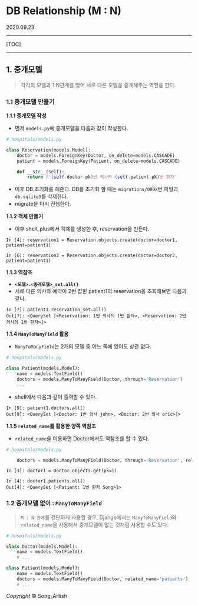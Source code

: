 # DB Relationship (M : N)

2020.09.23



---

[TOC]

---



## 1. 중개모델

> 각각의 모델과 1:N관계를 맺어 서로 다른 모델을 중개해주는 역할을 한다.



### 1.1 중개모델 만들기

**1.1.1 중개모델 작성**

- 먼저 `models.py`에 중개모델을 다음과 같이 작성한다.

```python
# hospitals/models.py

class Reservation(models.Model):
    doctor = models.ForeignKey(Doctor, on_delete=models.CASCADE)
    patient = models.ForeignKey(Patient, on_delete=models.CASCADE)

    def __str__(self):
        return f'{self.doctor.pk}번 의사의 {self.patient.pk}번 환자'
```

- 이후 DB 초기화를 해준다. DB를 초기화 할 때는 `migrations/000X`번 파일과 `db.sqlite3`를 삭제한다.
- migrate을 다시 진행한다.

**1.1.2 객체 만들기**

- 이후 shell_plus에서 객체를 생성한 후, reservation을 만든다.

```shell
In [4]: reservation1 = Reservation.objects.create(doctor=doctor1, patient=patient1)      

In [6]: reservation2 = Reservation.objects.create(doctor=doctor2, patient=patient1)      
```

**1.1.3 역참조**

- **`<모델>.<중개모델>_set.all()`**
- 서로 다른 의사와 예약이 2번 잡힌 patient1의 reservation을 조회해보면 다음과 같다.

```shell
In [7]: patient1.reservation_set.all()
Out[7]: <QuerySet [<Reservation: 1번 의사의 1번 환자>, <Reservation: 2번 의사의 1번 환자>]>
```

**1.1.4 `ManyToManyField` 활용**

- `ManyToManyField`는 2개의 모델 중 어느 쪽에 있어도 상관 없다.

```python
# hospitals/models.py

class Patient(models.Model):
    name = models.TextField()
    doctors = models.ManyToManyField(Doctor, through='Reservation')
    ...
```

- shell에서 다음과 같이 출력할 수 있다.

```shell
In [9]: patient1.doctors.all()
Out[9]: <QuerySet [<Doctor: 1번 의사 john>, <Doctor: 2번 의사 eric>]>
```

**1.1.5 `related_name`를 활용한 양쪽 역참조**

- `related_name`을 이용하면 Doctor에서도 역참조를 할 수 있다.

```python
# hospitals/models.py

    doctors = models.ManyToManyField(Doctor, through='Reservation', related_name='patients')

```

```shell
In [3]: doctor1 = Doctor.objects.get(pk=1)

In [4]: doctor1.patients.all()
Out[4]: <QuerySet [<Patient: 1번 환자 Song>]>
```



### 1.2 중개모델 없이 : `ManyToManyField`

> `M : N 관계`를 간단하게 사용할 경우, Django에서는 `ManyToManyField`와 `related_name`을 사용해서 중개모델이 없는 것처럼 사용할 수도 있다.

```python
# hospitals/models.py

class Doctor(models.Model):
    name = models.TextField()
	# ...

class Patient(models.Model):
    name = models.TextField()
    doctors = models.ManyToManyField(Doctor, related_name='patients')
	# ...
```





*Copyright* © Song_Artish